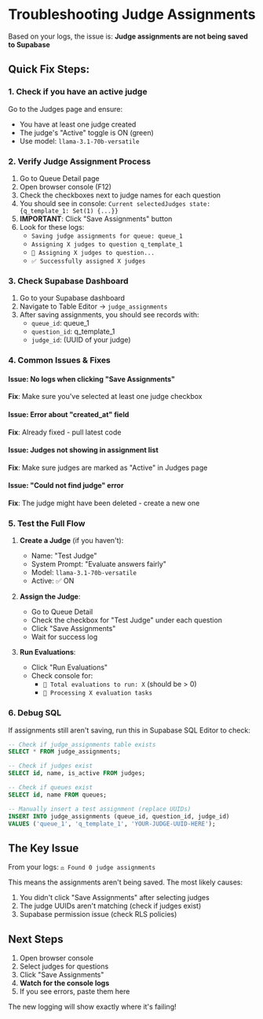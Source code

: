 # Troubleshooting Judge Assignments

Based on your logs, the issue is: **Judge assignments are not being saved to Supabase**

## Quick Fix Steps:

### 1. Check if you have an active judge
Go to the Judges page and ensure:
- You have at least one judge created
- The judge's "Active" toggle is ON (green)
- Use model: `llama-3.1-70b-versatile`

### 2. Verify Judge Assignment Process

1. Go to Queue Detail page
2. Open browser console (F12)
3. Check the checkboxes next to judge names for each question
4. You should see in console: `Current selectedJudges state: {q_template_1: Set(1) {...}}`
5. **IMPORTANT**: Click "Save Assignments" button
6. Look for these logs:
   - `Saving judge assignments for queue: queue_1`
   - `Assigning X judges to question q_template_1`
   - `📝 Assigning X judges to question...`
   - `✅ Successfully assigned X judges`

### 3. Check Supabase Dashboard

1. Go to your Supabase dashboard
2. Navigate to Table Editor → `judge_assignments`
3. After saving assignments, you should see records with:
   - `queue_id`: queue_1
   - `question_id`: q_template_1
   - `judge_id`: (UUID of your judge)

### 4. Common Issues & Fixes

#### Issue: No logs when clicking "Save Assignments"
**Fix**: Make sure you've selected at least one judge checkbox

#### Issue: Error about "created_at" field
**Fix**: Already fixed - pull latest code

#### Issue: Judges not showing in assignment list
**Fix**: Make sure judges are marked as "Active" in Judges page

#### Issue: "Could not find judge" error
**Fix**: The judge might have been deleted - create a new one

### 5. Test the Full Flow

1. **Create a Judge** (if you haven't):
   - Name: "Test Judge"
   - System Prompt: "Evaluate answers fairly"
   - Model: `llama-3.1-70b-versatile`
   - Active: ✅ ON

2. **Assign the Judge**:
   - Go to Queue Detail
   - Check the checkbox for "Test Judge" under each question
   - Click "Save Assignments"
   - Wait for success log

3. **Run Evaluations**:
   - Click "Run Evaluations"
   - Check console for:
     - `🎯 Total evaluations to run: X` (should be > 0)
     - `🔄 Processing X evaluation tasks`

### 6. Debug SQL

If assignments still aren't saving, run this in Supabase SQL Editor to check:

```sql
-- Check if judge_assignments table exists
SELECT * FROM judge_assignments;

-- Check if judges exist
SELECT id, name, is_active FROM judges;

-- Check if queues exist
SELECT id, name FROM queues;

-- Manually insert a test assignment (replace UUIDs)
INSERT INTO judge_assignments (queue_id, question_id, judge_id)
VALUES ('queue_1', 'q_template_1', 'YOUR-JUDGE-UUID-HERE');
```

## The Key Issue

From your logs: `⚖️ Found 0 judge assignments`

This means the assignments aren't being saved. The most likely causes:
1. You didn't click "Save Assignments" after selecting judges
2. The judge UUIDs aren't matching (check if judges exist)
3. Supabase permission issue (check RLS policies)

## Next Steps

1. Open browser console
2. Select judges for questions
3. Click "Save Assignments" 
4. **Watch for the console logs**
5. If you see errors, paste them here

The new logging will show exactly where it's failing!